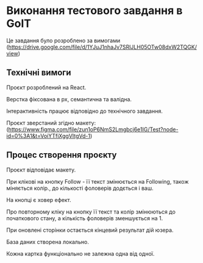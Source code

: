 # Виконання тестового завдання в GoIT
Це завдання було розроблено за вимогами (https://drive.google.com/file/d/1YJuJ1nhaJv7SRlJLH05OTw08dxW2TQGK/view)

## Технічні вимоги
Проєкт розроблений на React.

Верстка фіксована в рх, семантична та валідна.

Інтерактивність працює відповідно до технічного завдання.

Проєкт зверстаний згідно макету:
(https://www.figma.com/file/zun1oP6NmS2Lmgbcj6e1IG/Test?node-id=0%3A1&t=VoiYTfiXggVItgVd-1)

## Процес створення проєкту
Проєкт відповідає макету.

При клікові на кнопку Follow - її текст змінюється на Following, також міняється колір., до кількості фоловерів додється і ваш.

На кнопці є ховер ефект.

Про повторному кліку на кнопку її текст та колір змінюються до початкового стану, а кількість фоловерів зменшується на 1.

При оновлені сторінки остається кінцевий результат дій юзера.

База даних створена локально.

Кожна картка функціонально не залежна одна від одної.






